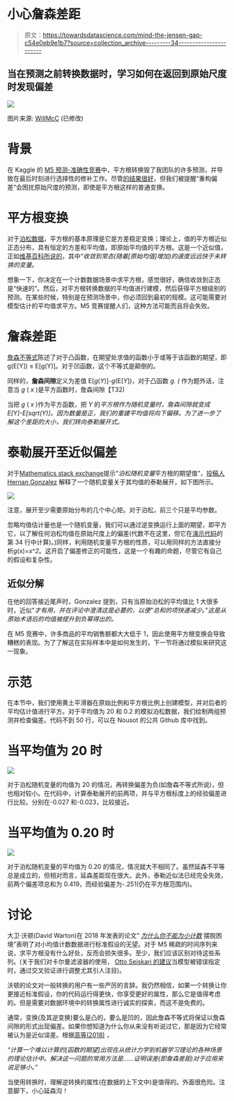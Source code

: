 # 小心詹森差距

> 原文：<https://towardsdatascience.com/mind-the-jensen-gap-c54e0eb9e1b7?source=collection_archive---------34----------------------->

## 当在预测之前转换数据时，学习如何在返回到原始尺度时发现偏差

![](img/8d08eb39718db959ea72b93c23060c52.png)

图片来源: [WillMcC](https://commons.wikimedia.org/w/index.php?curid=4379199) (已修改)

# 背景

在 Kaggle 的 [M5 预测-准确性竞赛](https://www.kaggle.com/c/m5-forecasting-accuracy)中，平方根转换毁了我团队的许多预测，并导致在最后时刻进行选择性的修补工作。尽管[的结果很好](https://nousot.com/blog/how-we-won-gold/)，但我们被提醒“重构偏差”会困扰原始尺度的预测，即使是平方根这样的普通变换。

# 平方根变换

对于[泊松数据](https://en.wikipedia.org/wiki/Poisson_distribution)，平方根的基本原理是它是方差稳定变换；理论上，值的平方根近似正态分布，具有恒定的方差和平均值，即原始平均值的平方根。这是一个近似值，正如[维基百科所说的](https://en.wikipedia.org/wiki/Poisson_distribution#Related_distributions)，其中“*收敛到常态(随着[原始均值]增加)的速度远远快于未转换的变量。*

想象一下，你决定在一个计数数据场景中求平方根，感觉很好，确信收敛到正态是“快速的”。然后，对平方根转换数据的平均值进行建模，然后获得平方根级别的预测。在某些时候，特别是在预测场景中，你必须回到最初的规模。这可能需要对模型估计的平均值求平方。M5 竞赛提醒人们，这种方法可能而且将会失败。

# 詹森差距

[詹森不等式](https://en.wikipedia.org/wiki/Jensen%27s_inequality)陈述了对于凸函数，在期望处求值的函数小于或等于该函数的期望，即 g(E[Y]) ≤ E[g(Y)]。对于凹函数，这个不等式是颠倒的。

同样的，**詹森间隙**定义为差值 E[*g*(*Y*)]-*g*(E[*Y*])，对于凸函数 *g. (* 作为题外话，注意当 *g* ( *x* )是平方函数时，詹森间隙【T32)

当把 *g* ( *x* )作为平方函数，把 *Y* 的*平方根作为随机变量时，詹森间隙就变成 E[*Y*]-E[sqrt(*Y*)]。因为数量是正，我们的重建平均值将向下偏移。为了进一步了解这个差距的大小，我们转向泰勒展开式。*

# 泰勒展开至近似偏差

对于[Mathematics stack exchange](https://math.stackexchange.com/questions/1536459/expected-value-of-square-root-of-poisson-random-variable)提示“*泊松随机变量*平方根的期望值”，[投稿人 Hernan Gonzalez](https://math.stackexchange.com/users/312/leonbloy) 解释了一个随机变量关于其均值的泰勒展开，如下图所示。

![](img/3e30bd9495a1622aaf125510df1edbc9.png)

注意，展开至少需要原始分布的几个中心矩。对于泊松，前三个只是平均参数。

忽略均值估计量也是一个随机变量，我们可以通过逆变换运行上面的期望，即平方它，以了解任何泊松均值在原始尺度上的偏差(代数不在这里，但它在[演示代码](https://github.com/nousot/Public/blob/main/blog/simulate-transformation-bias.R)的第 34 行中计算)。)同样，利用随机变量平方根的性质，可以用同样的方法直接分析*g*(x)=*x*^*2*。这开启了偏差修正的可能性，这是一个有趣的命题，尽管它有自己的假设和复杂性。

## 近似分解

在他的回答接近尾声时，Gonzalez 提到，只有当原始泊松的平均值比 1 大很多时，近似"*才有用，并在评论中澄清这是必要的，以便"*总和的项快速减少。*”这是从原始术语后的均值被提升到负幂得出的。*

在 M5 竞赛中，许多商品的平均销售额都大大低于 1，因此使用平方根变换会导致糟糕的表现。为了了解这在实际样本中是如何发生的，下一节将通过模拟来研究这一现象。

# 示范

在本节中，我们使用黄土平滑器在原始比例和平方根比例上创建模型，并对后者的平均估计值进行平方。对于平均值为 20 和 0.2 的模拟泊松数据，我们绘制两组预测并检查偏差。代码不到 50 行，可以在 Nousot 的公共 Github 库中找到。

# 当平均值为 20 时

![](img/84afa8ebc94119937dfa679b471d0715.png)

对于泊松随机变量的均值为 20 的情况，再转换偏差为负(如詹森不等式所说)，但也相对较小。在代码中，计算泰勒展开的前两项，并与平方根标度上的经验偏差进行比较。分别在-0.027 和-0.023，比较接近。

# 当平均值为 0.20 时

![](img/0782dd3a5f806bc6f09f73f002b54ae3.png)

对于泊松随机变量的平均值为 0.20 的情况，情况就大不相同了。虽然延森不平等总是成立的，但相对而言，延森差距现在很大。此外，泰勒近似法已经完全失效，前两个偏差项总和为 0.419，而经验偏差为-.251(仍在平方根范围内)。

# 讨论

大卫·沃顿(David Warton)在 2018 年发表的论文“ [*为什么你不能为小计数*](https://onlinelibrary.wiley.com/doi/pdf/10.1111/biom.12728) 摆脱困境”表明了对小均值计数数据进行标准假设的无望。对于 M5 稀疏的时间序列来说，求平方根没有什么好处，反而会损失很多。至少，我们应该区别对待这些系列。(关于我们对卡尔曼滤波器的使用， [Otto Seiskari 的建议](https://medium.com/@oseiskar/hello-great-to-hear-you-found-my-kaggle-solution-inspiring-5ba651aee3e0)当模型被错误指定时，通过交叉验证进行调整尤其引人注目)。

沃顿的论文对一般转换的用户有一些严厉的言辞。我仍然相信，如果一个转换让你更接近标准假设，你的代码运行得更快，你享受更好的属性，那么它是值得考虑的。但是需要对数据环境中的转换属性进行诚实的探索，而这不是免费的。

通常，变换(及其逆变换)要么是凸的，要么是凹的，因此詹森不等式将保证以詹森间隙的形式出现偏差。如果你想知道为什么你从来没有听说过它，那是因为它经常被认为是近似误差。根据[高等(2018)](https://arxiv.org/pdf/1712.05267.pdf) ，

*“计算一个难以计算的[函数的期望]出现在从统计力学到机器学习理论的各种场景的理论估计中。解决这一问题的常用方法是……证明误差(即詹森差距)对于应用来说足够小。”*

当使用转换时，理解逆转换的属性(在数据的上下文中)是值得的。外面很危险。注意脚下，小心延森沟！